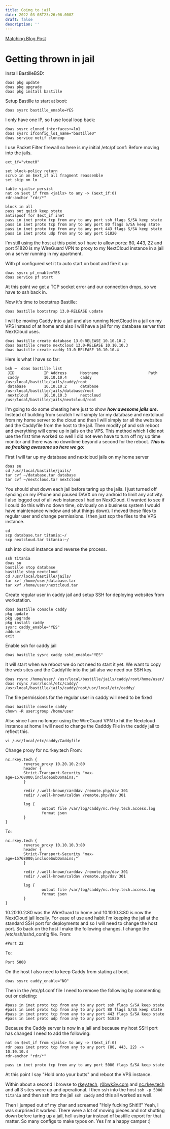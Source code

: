 ```yaml
---
title: Going to jail
date: 2022-03-08T23:26:06.000Z
draft: false
description: ''
---
```

[Matching Blog Post](/posts/going2jail)

# Getting thrown in jail

Install BastilleBSD:
```
doas pkg update
doas pkg upgrade
doas pkg install bastille
```
Setup Bastille to start at boot:
```
doas sysrc bastille_enable=YES
```
I only have one IP, so I use local loop back: 
```
doas sysrc cloned_interfaces+=lo1
doas sysrc ifconfig_lo1_name="bastille0"
doas service netif cloneup
```
I use Packet Filter firewall so here is my initial /etc/pf.conf: Before moving into the jails. 
```
ext_if="vtnet0"

set block-policy return
scrub in on $ext_if all fragment reassemble
set skip on lo

table <jails> persist
nat on $ext_if from <jails> to any -> ($ext_if:0)
rdr-anchor "rdr/*"

block in all
pass out quick keep state
antispoof for $ext_if inet
pass in inet proto tcp from any to any port ssh flags S/SA keep state
pass in inet proto tcp from any to any port 80 flags S/SA keep state
pass in inet proto tcp from any to any port 443 flags S/SA keep state
pass in inet proto udp from any to any port 51820
```
I'm still using the host at this point so I have to allow ports: 80, 443, 22 and port 51820 is my WireGuard VPN to proxy to my NextCloud instance in a jail on a server running in my apartment. 

With pf configured set it to auto start on boot and fire it up:
```
doas sysrc pf_enable=YES
doas service pf start
```
At this point we get a TCP socket error and our connection drops, so we have to ssh back in. 

Now it's time to bootstrap Bastille:
```
doas bastille bootstrap 13.0-RELEASE update
```
I will be moving Caddy into a jail and also running NextCloud in a jail on my VPS instead of at home and also I will have a jail for my database server that NextCloud uses. 
```
doas bastille create database 13.0-RELEASE 10.10.10.2
doas bastille create nextcloud 13.0-RELEASE 10.10.10.3
doas bastille create caddy 13.0-RELEASE 10.10.10.4
```
Here is what I have so far:
```
bsh ➜  doas bastille list
 JID             IP Address      Hostname                      Path
 caddy           10.10.10.4      caddy                         /usr/local/bastille/jails/caddy/root
 database        10.10.10.2      database                      /usr/local/bastille/jails/database/root
 nextcloud       10.10.10.3      nextcloud                     /usr/local/bastille/jails/nextcloud/root
 ```
 I'm going to do some cheating here just to show ***how awesome jails are.*** Instead of building from scratch I will simply tar my database and nextcloud from my home server to the cloud and then I will simply tar all the websites and the Caddyfile from the host to the jail. Then modify pf and ssh reboot and everything will come up in jails on the VPS. This method which I did not use the first time worked so well I did not even have to turn off my up time monitor and there was no downtime beyond a second for the reboot. ***This is so freaking awesome so here we go:***
 
 First I will tar up my database and nextcloud jails on my home server
 ```
 doas su
 cd /usr/local/bastille/jails/
 tar cvf ~/database.tar database
 tar cvf ~/nextcloud.tar nextcloud
 ```
 You should shut down each jail before taring up the jails. I just turned off syncing on my iPhone and paused DAVX on my android to limit any activity. I also logged out of all web instances I had on NextCloud. (I wanted to see if I could do this with no down time, obviously on a business system I would have maintenance window and shut things down). I moved these files to regular user and change permissions. 
I then just scp the files to the VPS instance. 
```
cd
scp database.tar titania:~/
scp nextcloud.tar titania:~/
```
ssh into cloud instance and reverse the process. 
```
ssh titania
doas su
bastille stop database
bastille stop nextcloud
cd /usr/local/bastille/jails/
tar xvf /home/user/database.tar
tar xvf /home/user/nextcloud.tar
```
Create regular user in caddy jail and setup SSH for deploying websites from workstation. 
```
doas bastille console caddy
pkg update
pkg upgrade
pkg install caddy
sysrc caddy_enable="YES"
adduser
exit
```
Enable ssh for caddy jail
```
doas bastille sysrc caddy sshd_enable="YES"
```
It will start when we reboot we do not need to start it yet. 
We want to copy the web sites and the Caddyfile into the jail also we need our SSH key. 
```
doas rsync /home/user/ /usr/local/bastille/jails/caddy/root/home/user/
doas rsync /usr/local/etc/caddy/ /usr/local/bastille/jails/caddy/root/usr/local/etc/caddy/
```
The file permissions for the regular user in caddy will need to be fixed
```
doas bastille console caddy
chown -R user:group /home/user
```
Also since I am no longer using the WireGuard VPN to hit the Nextcloud instance at home I will need to change the Cadddy File in the caddy jail to reflect this. 
```
vi /usr/local/etc/caddy/Caddyfile
```
Change proxy for nc.rkey.tech
From:
```
nc.rkey.tech {
        reverse_proxy 10.20.10.2:80
        header {
        Strict-Transport-Security "max-age=15768000;includeSubDomains;"
        }

        redir /.well-known/carddav /remote.php/dav 301
        redir /.well-known/caldav /remote.php/dav 301

        log {
                output file /var/log/caddy/nc.rkey.tech.access.log
                format json
        }
}
```
To:
```
nc.rkey.tech {
        reverse_proxy 10.10.10.3:80
        header {
        Strict-Transport-Security "max-age=15768000;includeSubDomains;"
        }

        redir /.well-known/carddav /remote.php/dav 301
        redir /.well-known/caldav /remote.php/dav 301

        log {
                output file /var/log/caddy/nc.rkey.tech.access.log
                format json
        }
}
```
10.20.10.2:80 was the WireGuard to home and 10.10.10.3:80 is now the NextCloud jail locally. 
For ease of use and habit I'm keeping the jail at the standard SSH port for deployments and so I will need to change the host port.  So back on the host I make the following changes. 
I change the /etc/ssh/sshd_config file. 
From:
```
#Port 22
```
To:
```
Port 5000
```
On the host I also need to keep Caddy from stating at boot.
```
doas sysrc caddy_enable="NO"
```
Then in the /etc/pf.conf file I need to remove the following by commenting out or deleting:
```
#pass in inet proto tcp from any to any port ssh flags S/SA keep state
#pass in inet proto tcp from any to any port 80 flags S/SA keep state
#pass in inet proto tcp from any to any port 443 flags S/SA keep state
#pass in inet proto udp from any to any port 51820
```
Because the Caddy server is now in a jail and because my host SSH port has changed I need to add the following:
```
nat on $ext_if from <jails> to any -> ($ext_if:0)
rdr pass inet proto tcp from any to any port {80, 443, 22} -> 10.10.10.4
rdr-anchor "rdr/*"

pass in inet proto tcp from any to any port 5000 flags S/SA keep state
```
At this point I say "Hold onto your butts" and reboot the VPS instance.

Within about a second I browse to <a href="https://rkey.tech/" target="_blank">rkey.tech</a>, <a href="https://r0bwk3y.com/" target="_blank">r0bwk3y.com</a> and <a href="https://nc.rkey.tech/" target="_blank">nc.rkey.tech</a> and all 3 sites were up and operational. I then ssh into the host ```ssh -p 5000 titania``` and then ssh into the jail ```ssh caddy``` and this all worked as well. 

Then I jumped out of my char and screamed "Holy fucking Shit!!!" Yeah, I was surprised it worked.  There were a lot of moving pieces and not shutting down before taring up a jail, hell using tar instead of bastille export for that matter. So many configs to make typos on. Yes I'm a happy camper :)